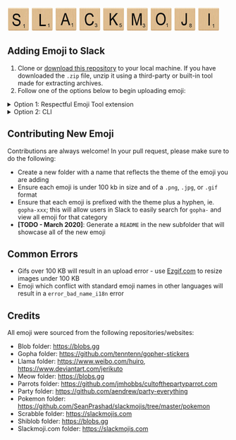 ![S](./examples/l-s.jpg) ![L](./examples/l-l.jpg) ![A](./examples/l-a.jpg)
![C](./examples/l-c.jpg) ![K](./examples/l-k.jpg) ![M](./examples/l-m.jpg)
![O](./examples/l-o.jpg) ![J](./examples/l-j.jpg) ![I](./examples/l-i.jpg)

## Adding Emoji to Slack

1. Clone or [download this
   repository](https://github.com/SeanPrashad/slackmojis/archive/master.zip) to
   your local machine. If you have downloaded the `.zip` file, unzip it using a
   third-party or built-in tool made for extracting archives.
1. Follow one of the options below to begin uploading emoji:

<details>

<summary>Option 1: Respectful Emoji Tool extension</summary>

1. Open Chrome and browse to `chrome://extensions`
1. Click on the `Load unpacked` button and select the `extension` folder from
   within this repo
1. Navigate to `mySlackWorkspaceURL/customize/emoji`, where `mySlackWorkspaceURL` is the URL of your Slack workspace to begin uploading emoji

**Note**: 20 emoji will be uploaded per minute - be patient!

**Note**: This extension has been adapted from the [Neutral Face Emoji Tool](https://github.com/Fauntleroy/neutral-face-emoji-tools) and now lives
[here](https://github.com/SeanPrashad/respectful-emoji-tool#respectful-emoji-tool)!

</details>

<details>
<summary>Option 2: CLI</summary>

1.  Install [slack-emoji-upload](https://github.com/sgreben/slack-emoji-upload)
1.  Get an `xoxs-*` Slack token following
    [these instructions](https://github.com/jackellenberger/emojme#finding-a-slack-token).
    (The team/email/password approach has never worked for me, but token works great.)
1.  Stick the token in a variable, to keep it out of your shell history:

    ```
    $ read -s TOKEN
    [paste token and hit enter]
    ```

1.  Change to the directory you want to import emoji from
1.  Import them like so, substituting the name of your slack workspace. The `xargs` works
    around an open-files bug I encountered, and the rate-limit (one every 4s or 15/minute)
    is just under Slack's reported 20-request-per-minute limit.

    ```
    $ ls -1 | xargs -n 20 slack-emoji-upload -team YOUR_SLACK_TEAM -token $TOKEN -rate-limit 4s
    ```

</details>

## Contributing New Emoji

Contributions are always welcome! In your pull request, please make sure to do
the following:

- Create a new folder with a name that reflects the theme of the emoji you are
  adding
- Ensure each emoji is under 100 kb in size and of a `.png`, `.jpg`, or `.gif`
  format
- Ensure that each emoji is prefixed with the theme plus a hyphen, ie.
  `gopha-xxx`; this will allow users in Slack to easily search for `gopha-` and
  view all emoji for that category
- **[TODO - March 2020]**: Generate a `README` in the new subfolder that will showcase all of the
  new emoji

## Common Errors

- Gifs over 100 KB will result in an upload error - use
  [Ezgif.com](https://ezgif.com/optimize) to resize images under 100 KB
- Emoji which conflict with standard emoji names in other languages will
  result in a `error_bad_name_i18n` error

## Credits

All emoji were sourced from the following repositories/websites:

- Blob folder: https://blobs.gg
- Gopha folder: https://github.com/tenntenn/gopher-stickers
- Llama folder: https://www.weibo.com/huiro, https://www.deviantart.com/jerikuto
- Meow folder: https://blobs.gg
- Parrots folder: https://github.com/jmhobbs/cultofthepartyparrot.com
- Party folder: https://github.com/aendrew/party-everything
- Pokemon folder: https://github.com/SeanPrashad/slackmojis/tree/master/pokemon
- Scrabble folder: https://slackmojis.com
- Shiblob folder: https://blobs.gg
- Slackmoji.com folder: https://slackmojis.com
